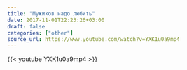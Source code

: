 ```yaml
---
title: "Мужиков надо любить"
date: 2017-11-01T22:23:26+03:00
draft: false
categories: ["other"]
source_url: https://www.youtube.com/watch?v=YXK1u0a9mp4
---
```

<div class="row">
  <div class="col-6">
    {{< youtube YXK1u0a9mp4 >}}
  </div>
</div>
<!--more-->
